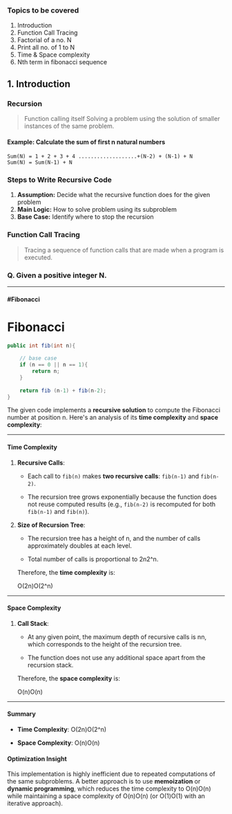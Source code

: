 ### Topics to be covered
1. Introduction
2. Function Call Tracing
3. Factorial of a no. N
4. Print all no. of 1 to N
5. Time & Space complexity
6. Nth term in fibonacci sequence


## 1. Introduction

### Recursion
> Function calling itself
> Solving a problem using the solution of smaller instances of the same problem.
#### Example: Calculate the sum of first n natural numbers

```
Sum(N) = 1 + 2 + 3 + 4 ...................+(N-2) + (N-1) + N
Sum(N) = Sum(N-1) + N
```

### Steps to Write Recursive Code
1. **Assumption:** Decide what the recursive function does for the given problem
2. **Main Logic:** How to solve problem using its subproblem
3. **Base Case:** Identify where to stop the recursion


### Function Call Tracing
>Tracing a sequence of function calls that are made when a program is executed.


### Q. Given a positive integer N. 
---
#### #Fibonacci
# Fibonacci  
```java
public int fib(int n){
	
	// base case
	if (n == 0 || n == 1){
		return n;
	}
	
	return fib (n-1) + fib(n-2);
}
```

The given code implements a **recursive solution** to compute the Fibonacci number at position n. Here's an analysis of its **time complexity** and **space complexity**:

---

#### **Time Complexity**

1. **Recursive Calls**:
    
    - Each call to `fib(n)` makes **two recursive calls**: `fib(n-1)` and `fib(n-2)`.
        
    - The recursion tree grows exponentially because the function does not reuse computed results (e.g., `fib(n-2)` is recomputed for both `fib(n-1)` and `fib(n)`).
        
2. **Size of Recursion Tree**:
    
    - The recursion tree has a height of n, and the number of calls approximately doubles at each level.
        
    - Total number of calls is proportional to 2n2^n.
        
    
    Therefore, the **time complexity** is:
    
    O(2n)O(2^n)

---

#### **Space Complexity**

1. **Call Stack**:
    
    - At any given point, the maximum depth of recursive calls is nn, which corresponds to the height of the recursion tree.
        
    - The function does not use any additional space apart from the recursion stack.
        
    
    Therefore, the **space complexity** is:
    
    O(n)O(n)

---

#### Summary

- **Time Complexity**: O(2n)O(2^n)
    
- **Space Complexity**: O(n)O(n)
    

#### Optimization Insight

This implementation is highly inefficient due to repeated computations of the same subproblems. A better approach is to use **memoization** or **dynamic programming**, which reduces the time complexity to O(n)O(n) while maintaining a space complexity of O(n)O(n) (or O(1)O(1) with an iterative approach).